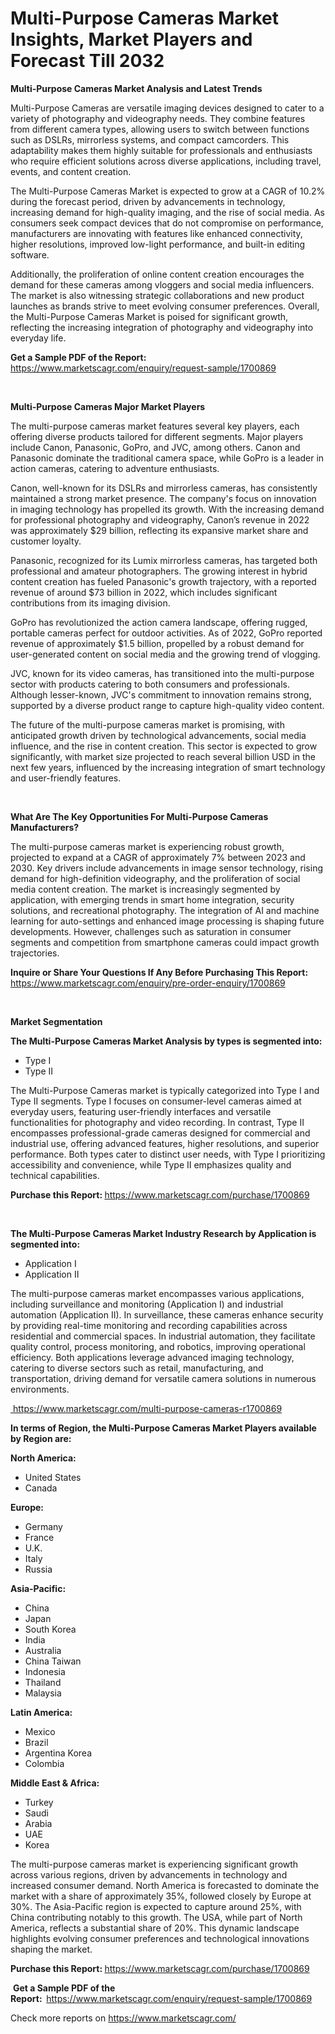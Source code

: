 <p><h1>Multi-Purpose Cameras Market Insights, Market Players and Forecast Till 2032</h1></p><p><strong>Multi-Purpose Cameras Market Analysis and Latest Trends</strong></p>
<p><p>Multi-Purpose Cameras are versatile imaging devices designed to cater to a variety of photography and videography needs. They combine features from different camera types, allowing users to switch between functions such as DSLRs, mirrorless systems, and compact camcorders. This adaptability makes them highly suitable for professionals and enthusiasts who require efficient solutions across diverse applications, including travel, events, and content creation.</p><p>The Multi-Purpose Cameras Market is expected to grow at a CAGR of 10.2% during the forecast period, driven by advancements in technology, increasing demand for high-quality imaging, and the rise of social media. As consumers seek compact devices that do not compromise on performance, manufacturers are innovating with features like enhanced connectivity, higher resolutions, improved low-light performance, and built-in editing software. </p><p>Additionally, the proliferation of online content creation encourages the demand for these cameras among vloggers and social media influencers. The market is also witnessing strategic collaborations and new product launches as brands strive to meet evolving consumer preferences. Overall, the Multi-Purpose Cameras Market is poised for significant growth, reflecting the increasing integration of photography and videography into everyday life.</p></p>
<p><strong>Get a Sample PDF of the Report:&nbsp;</strong> <a href="https://www.marketscagr.com/enquiry/request-sample/1700869?utm_campaign=3495&utm_medium=2&utm_source=Github&utm_content=ia&utm_term=27032025&utm_id=multi-purpose-cameras">https://www.marketscagr.com/enquiry/request-sample/1700869</a></p>
<p>&nbsp;</p>
<p><strong>Multi-Purpose Cameras Major Market Players</strong></p>
<p><p>The multi-purpose cameras market features several key players, each offering diverse products tailored for different segments. Major players include Canon, Panasonic, GoPro, and JVC, among others. Canon and Panasonic dominate the traditional camera space, while GoPro is a leader in action cameras, catering to adventure enthusiasts.</p><p>Canon, well-known for its DSLRs and mirrorless cameras, has consistently maintained a strong market presence. The company's focus on innovation in imaging technology has propelled its growth. With the increasing demand for professional photography and videography, Canon’s revenue in 2022 was approximately $29 billion, reflecting its expansive market share and customer loyalty.</p><p>Panasonic, recognized for its Lumix mirrorless cameras, has targeted both professional and amateur photographers. The growing interest in hybrid content creation has fueled Panasonic's growth trajectory, with a reported revenue of around $73 billion in 2022, which includes significant contributions from its imaging division.</p><p>GoPro has revolutionized the action camera landscape, offering rugged, portable cameras perfect for outdoor activities. As of 2022, GoPro reported revenue of approximately $1.5 billion, propelled by a robust demand for user-generated content on social media and the growing trend of vlogging.</p><p>JVC, known for its video cameras, has transitioned into the multi-purpose sector with products catering to both consumers and professionals. Although lesser-known, JVC's commitment to innovation remains strong, supported by a diverse product range to capture high-quality video content.</p><p>The future of the multi-purpose cameras market is promising, with anticipated growth driven by technological advancements, social media influence, and the rise in content creation. This sector is expected to grow significantly, with market size projected to reach several billion USD in the next few years, influenced by the increasing integration of smart technology and user-friendly features.</p></p>
<p>&nbsp;</p>
<p><strong>What Are The Key Opportunities For Multi-Purpose Cameras Manufacturers?</strong></p>
<p><p>The multi-purpose cameras market is experiencing robust growth, projected to expand at a CAGR of approximately 7% between 2023 and 2030. Key drivers include advancements in image sensor technology, rising demand for high-definition videography, and the proliferation of social media content creation. The market is increasingly segmented by application, with emerging trends in smart home integration, security solutions, and recreational photography. The integration of AI and machine learning for auto-settings and enhanced image processing is shaping future developments. However, challenges such as saturation in consumer segments and competition from smartphone cameras could impact growth trajectories.</p></p>
<p><strong>Inquire or Share Your Questions If Any Before Purchasing This Report:</strong> <a href="https://www.marketscagr.com/enquiry/pre-order-enquiry/1700869?utm_campaign=3495&utm_medium=2&utm_source=Github&utm_content=ia&utm_term=27032025&utm_id=multi-purpose-cameras">https://www.marketscagr.com/enquiry/pre-order-enquiry/1700869</a></p>
<p>&nbsp;</p>
<p><strong>Market Segmentation</strong></p>
<p><strong>The Multi-Purpose Cameras Market Analysis by types is segmented into:</strong></p>
<p><ul><li>Type I</li><li>Type II</li></ul></p>
<p><p>The Multi-Purpose Cameras market is typically categorized into Type I and Type II segments. Type I focuses on consumer-level cameras aimed at everyday users, featuring user-friendly interfaces and versatile functionalities for photography and video recording. In contrast, Type II encompasses professional-grade cameras designed for commercial and industrial use, offering advanced features, higher resolutions, and superior performance. Both types cater to distinct user needs, with Type I prioritizing accessibility and convenience, while Type II emphasizes quality and technical capabilities.</p></p>
<p><strong>Purchase this Report:&nbsp;</strong><a href="https://www.marketscagr.com/purchase/1700869?utm_campaign=3495&utm_medium=2&utm_source=Github&utm_content=ia&utm_term=27032025&utm_id=multi-purpose-cameras">https://www.marketscagr.com/purchase/1700869</a></p>
<p>&nbsp;</p>
<p><strong>The Multi-Purpose Cameras Market Industry Research by Application is segmented into:</strong></p>
<p><ul><li>Application I</li><li>Application II</li></ul></p>
<p><p>The multi-purpose cameras market encompasses various applications, including surveillance and monitoring (Application I) and industrial automation (Application II). In surveillance, these cameras enhance security by providing real-time monitoring and recording capabilities across residential and commercial spaces. In industrial automation, they facilitate quality control, process monitoring, and robotics, improving operational efficiency. Both applications leverage advanced imaging technology, catering to diverse sectors such as retail, manufacturing, and transportation, driving demand for versatile camera solutions in numerous environments.</p></p>
<p><a href="https://www.marketscagr.com/multi-purpose-cameras-r1700869?utm_campaign=3495&utm_medium=2&utm_source=Github&utm_content=ia&utm_term=27032025&utm_id=multi-purpose-cameras">&nbsp;https://www.marketscagr.com/multi-purpose-cameras-r1700869</a></p>
<p><strong>In terms of Region, the Multi-Purpose Cameras Market Players available by Region are:</strong></p>
<p>
    <p> <strong> North America: </strong>
        <ul>
            <li>United States</li>
            <li>Canada</li>
        </ul>
        </p> 
    <p> <strong> Europe: </strong>
        <ul>
            <li>Germany</li>
            <li>France</li>
            <li>U.K.</li>
            <li>Italy</li>
            <li>Russia</li>
        </ul>
        </p> 
    <p> <strong> Asia-Pacific: </strong>
        <ul>
            <li>China</li>
            <li>Japan</li>
            <li>South Korea</li>
            <li>India</li>
            <li>Australia</li>
            <li>China Taiwan</li>
            <li>Indonesia</li>
            <li>Thailand</li>
            <li>Malaysia</li>
        </ul>
        </p> 
    <p> <strong> Latin America: </strong>
        <ul>
            <li>Mexico</li>
            <li>Brazil</li>
            <li>Argentina Korea</li>
            <li>Colombia</li>
        </ul>
        </p> 
    <p> <strong> Middle East & Africa: </strong>
        <ul>
            <li>Turkey</li>
            <li>Saudi</li>
            <li>Arabia</li>
            <li>UAE</li>
            <li>Korea</li>
        </ul>
    </p>
    </p>
<p><p>The multi-purpose cameras market is experiencing significant growth across various regions, driven by advancements in technology and increased consumer demand. North America is forecasted to dominate the market with a share of approximately 35%, followed closely by Europe at 30%. The Asia-Pacific region is expected to capture around 25%, with China contributing notably to this growth. The USA, while part of North America, reflects a substantial share of 20%. This dynamic landscape highlights evolving consumer preferences and technological innovations shaping the market.</p></p>
<p><strong>Purchase this Report: </strong><a href="https://www.marketscagr.com/purchase/1700869?utm_campaign=3495&utm_medium=2&utm_source=Github&utm_content=ia&utm_term=27032025&utm_id=multi-purpose-cameras">https://www.marketscagr.com/purchase/1700869</a></p>
<p>&nbsp;<strong>Get a Sample PDF of the Report:&nbsp;&nbsp;</strong><a href="https://www.marketscagr.com/enquiry/request-sample/1700869?utm_campaign=3495&utm_medium=2&utm_source=Github&utm_content=ia&utm_term=27032025&utm_id=multi-purpose-cameras">https://www.marketscagr.com/enquiry/request-sample/1700869</a></p>
<p><strong></strong></p>
<p>Check more reports on <a href="https://www.marketscagr.com/?utm_campaign=3495&utm_medium=2&utm_source=Github&utm_content=ia&utm_term=27032025&utm_id=multi-purpose-cameras">https://www.marketscagr.com/</a></p>